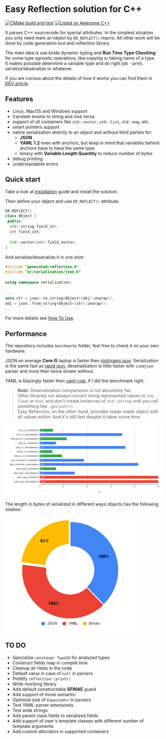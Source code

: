 # Easy Reflection solution for C++

[![CMake build and test](https://github.com/chocolacula/reflection_cpp/actions/workflows/cmake.yml/badge.svg)](https://github.com/chocolacula/reflection_cpp/actions/workflows/cmake.yml)
<a href="https://github.com/fffaraz/awesome-cpp#reflection"><img src="https://cdn.rawgit.com/sindresorhus/awesome/d7305f38d29fed78fa85652e3a63e154dd8e8829/media/badge.svg" alt="Listed on Awesome C++"></img></a>

It parses C++ sourcecode for special attributes. In the simplest situation you only need mark an object by `ER_REFLECT()` macro. All other work will be done by code generation tool and reflection library.

The main idea is use kinda dynamic typing and **Run Time Type Checking** for some type agnostic operations, like copying or taking name of a type.  
It makes possible determine a variable type and do right job - print, serialize/deserialize or whatever.

If you are curious about the details of how it works you can find them in [DEV article](https://dev.to/chocolacula/how-to-write-reflection-for-c-4527).  

## Features

- Linux, MacOS and Windows support
- translate enums to string and vise versa
- support of stl containers like `std::vector`, `std::list`, `std::map`, etc.
- smart pointers support
- native serialization directly to an object and without third parties for:
  - **JSON**
  - **YAML 1.2** even with anchors, but keep in mind that variables behind anchors have to have the same type.
  - binary with **Variable Length Quantity** to reduce number of bytes
- debug printing
- understandable errors

## Quick start

Take a look at [Installation](readme/installation.md) guide and install the solution.

Then define your object and use `ER_REFLECT()` attribute:

```cpp
ER_REFLECT()
class Object {
 public:
  std::string field_str;
  int field_int;

  std::vector<int> field_vector;
}
```

And serialize/deserialize it in one shot:

```cpp
#include "generated/reflection.h"
#include "er/serialization/json.h"

using namespace serialization;

...
auto str = json::to_string<Object>(obj).unwrap();
obj = json::from_string<Object>(str).unwrap();
...
```

For more details see [How To Use](readme/how_to_use.md).

## Performance

The repository includes `benchmarks` folder, feel free to check it on your own hardware.

JSON on average **Core i5** laptop is faster then [nlohmann json](https://github.com/nlohmann/json).
Serialization is the same fast as [rapid json](https://github.com/Tencent/rapidjson), deserialization is little faster with `simdjson` parser and more then twice slower without.

YAML is blazingly faster then [yaml-cpp](https://github.com/jbeder/yaml-cpp), if I did the benchmark right.

> **Note:** Deserialization comparisson is not absolutely fair.  
Other libraries not always convert string represented values to `int`, `float` or `bool` and don't create instances of `std::string` until you call something like `.get<int>()`.  
Easy Reflection, on the other hand, provides ready-made object with all values within. And it's still fast despite it takes some time.

![Core i5 benchmarks](./benchmarks/performance_chart.png)

The length in bytes of serialized in different ways objects has the following relation:

![Memory](./benchmarks/memory_chart.png)

## TO DO

- Specialize `constexpr TypeId` for analyzed types
- Construct fields map in compile time
- Cleanup all `TODO`s in the code
- Default value in case of `null` in parsers
- Prettify `reflection::print()`
- Write mocking library
- Add default constructable **SFINAE** guard
- Add support of move semantic
- Optimize size of `Expected<>` in parsers
- Test YAML parser extensively
- Test wide strings
- Add parent class fields to serialized fields
- Add support of user's template classes with different number of template arguments
- Add custom allocators in supported containers
